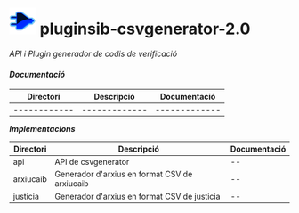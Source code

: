 # ![Logo](https://github.com/GovernIB/maven/raw/binaris/pluginsib/projectinfo_Attachments/icon.jpg) pluginsib-csvgenerator-2.0
*API i Plugin generador de codis de verificació*

#### ***Documentació***

Directori | Descripció | Documentació
------------ | ------------- | -------------
------------ | ------------- | -------------

***Implementacions***

Directori | Descripció | Documentació
------------ | ------------- | -------------
api | API de csvgenerator | --
arxiucaib | Generador d'arxius en format CSV de arxiucaib | -- 
justicia | Generador d'arxius en format CSV de justicia | --




